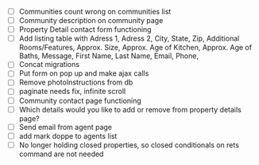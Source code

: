 - [ ] Communities count wrong on communities list
- [ ] Community description on community page
- [ ] Property Detail contact form functioning
- [ ] Add listing table with Adress 1, Adress 2, City, State, Zip, Additional Rooms/Features, Approx. Size, Approx. Age of Kitchen, Approx. Age of Baths,  Message, First Name, Last Name, Email, Phone,
- [ ] Concat migrations
- [ ] Put form on pop up and make ajax calls
- [ ] Remove photoInstructions from db
- [ ] paginate needs fix, infinite scroll
- [ ] Community contact page functioning
- [ ] Which details would you like to add or remove from property details page?
- [ ] Send email from agent page
- [ ] add mark doppe to agents list
- [ ] No longer holding closed properties, so closed conditionals on rets command are not needed

